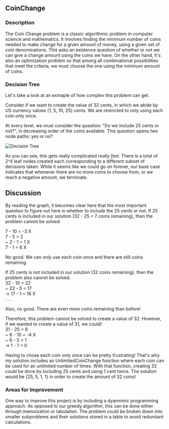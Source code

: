 ## CoinChange 

### Description 
The Coin Change problem is a classic algorithmic problem in computer science and mathematics. It involves finding the minimum number of coins needed to make change for a given amount of money, using a given set of coin denominations. This asks an existence question of whether or not we can give a change amount using the coins we have. On the other hand, it's also an optimization problem so that among all combinational possibilities that meet the criteria, we must choose the one using the minimum amount of coins.

### Decision Tree
Let's take a look at an exmaple of how complex this problem can get. 

Consider if we want to create the value of 32 cents, in which we abide by US currency values {1, 5, 10, 25} cents. We are restricted to only using each coin only once.

At every level, we must consider the question: "Do we include 25 cents or not?", in decreasing order of the coins available. This question opens two node paths: yes or no? 

![Decision Tree](https://user-images.githubusercontent.com/94495024/231309197-4f5e1e2c-97ec-4084-ac6c-b2cf4e9c5a60.jpg)

As you can see, this gets really complicated _really fast_. There is a total of 2^4 leaf nodes created each corresponding to a different subset of decisions taken. While it seems like we could go on forever, our base case indicates that whenever there are no more coins to choose from, or we reach a negative amount, we terminate.

## Discussion
By reading the graph, it becomes clear here that the most important question to figure out here is whether to include the 25 cents or not. If 25 cents is included in our solution (32 - 25 = 7 coins remaining), then the problem cannot be solved. 

7 - 10 = -3 X <br />
7 - 5 = 2 <br />
 ~ 2 - 1 = 1 X <br />
7 - 1 = 6 X <br />

No good. We can only use each coin once and there are still coins remaining.

If 25 cents is not included in our solution (32 coins remaining), then the problem also cannot be solved.
<br />
32 - 10 = 22 <br />
 ~ 22 - 5 = 17 <br />
    -> 17 - 1 = 16 X <br />
. . . 

Also, no good. There are even more coins remaining than before! 

Therefore, this problem cannot be solved to create a value of 32. However, if we wanted to create a value of 31, we could!
<br />
31 - 25 = 6 <br />
 ~ 6 - 10 = -4 X <br />
 ~ 6 - 5 = 1 <br />
    -> 1 - 1 = 0 <br />
   
Having to chose each coin only once can be pretty frustrating! That's why my solution includes an UnlimitedCoinChange function where each coin can be used for an unlimited number of times. With that function, creating 32 could be done by including 25 cents and using 1 cent twice. The solution would be {25, 5, 1, 1} in order to create the amount of 32 coins!

### Areas for Improvement 
One way to improve this project is by including a dyanmmic programming approach. As opposed to our greedy algorithm, this can be done either through memoization or tabulation. The problem could be broken down into smaller subproblems and their solutions stored in a table to avoid redundant calculations.



